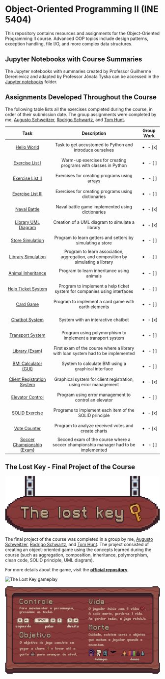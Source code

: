 # Object-Oriented Programming II (INE 5404)

This repository contains resources and assignments for the Object-Oriented Programming II course. Advanced OOP topics include design patterns, exception handling, file I/O, and more complex data structures.

## Jupyter Notebooks with Course Summaries

The Jupyter notebooks with summaries created by Professor Guilherme Derenievicz and adapted by Professor Jônata Tyska can be accessed in the [Jupyter notebooks](./jupyter%20notebooks/) folder.

## Assignments Developed Throughout the Course

The following table lists all the exercises completed during the course, in order of their submission date. The group assignments were completed by me, [Augusto Schweitzer](https://github.com/AugustoSchw), [Rodrigo Schwartz](https://github.com/R0drigoSchwartz), and [Tom Hunt](https://github.com/tmphnt).

|    Task    |        Description         | Group Work | 
| :--------: | :------------------------: | :--------: | 
| [Hello World](https://github.com/INE-UFSC/hello-world-apresenta-es-grupo-1-23-2) | Task to get accustomed to Python and introduce ourselves | <ul><li>- [x] </li></ul> |
| [Exercise List I](./solo%20tasks/exercise%20lists/Lista%201%20-%20Classes.ipynb) | Warm-up exercises for creating programs with classes in Python | <ul><li>- [ ] </li></ul> |
| [Exercise List II](./solo%20tasks/exercise%20lists/Lista%202%20-%20Listas.ipynb) | Exercises for creating programs using arrays | <ul><li>- [ ] </li></ul> |
| [Exercise List III](./solo%20tasks/exercise%20lists/Lista%203%20-%20Dicionários.ipynb) | Exercises for creating programs using dictionaries | <ul><li>- [ ] </li></ul> |
| [Naval Battle](./group%20tasks/naval%20battle/) | Naval battle game implemented using dictionaries | <ul><li>- [x] </li></ul> |
| [Library UML Diagram](./group%20tasks/UML%20Diagram%20-%20Library.png) | Creation of a UML diagram to simulate a library | <ul><li>- [x] </li></ul> |
| [Store Simulation](./solo%20tasks/store%20simulation/) | Program to learn getters and setters by simulating a store | <ul><li>- [ ] </li></ul> |
| [Library Simulation](./solo%20tasks/library/) | Program to learn association, aggregation, and composition by simulating a library | <ul><li>- [ ] </li></ul> |
| [Animal Inheritance](./solo%20tasks/animals/) | Program to learn inheritance using animals | <ul><li>- [ ] </li></ul> |
| [Help Ticket System](./solo%20tasks/ticket%20help/) | Program to implement a help ticket system for companies using interfaces | <ul><li>- [ ] </li></ul> |
| [Card Game](./solo%20tasks/card%20game/) | Program to implement a card game with earth elements | <ul><li>- [ ] </li></ul> |
| [Chatbot System](./group%20tasks/chatbot%20system/) | System with an interactive chatbot | <ul><li>- [x] </li></ul> |
| [Transport System](./solo%20tasks/exercise%20lists/Exercicio%20Polimorfismo.ipynb) | Program using polymorphism to implement a transport system | <ul><li>- [ ] </li></ul> |
| [Library (Exam)](./solo%20tasks/library%20exam/) | First exam of the course where a library with loan system had to be implemented | <ul><li>- [ ] </li></ul> |
| [BMI Calculator (GUI)](./solo%20tasks/bmi%20calculator/) | System to calculate BMI using a graphical interface | <ul><li>- [ ] </li></ul> |
| [Client Registration System](./group%20tasks/client%20registration/) | Graphical system for client registration, using error management | <ul><li>- [x] </li></ul> |
| [Elevator Control](./solo%20tasks/elevator/) | Program using error management to control an elevator | <ul><li>- [ ] </li></ul> |
| [SOLID Exercise](./group%20tasks/solid/) | Programs to implement each item of the SOLID principle | <ul><li>- [x] </li></ul> |
| [Vote Counter](./group%20tasks/voting%20system/) | Program to analyze received votes and create charts | <ul><li>- [x] </li></ul> |
| [Soccer Championship (Exam)](./group%20tasks/voting%20system/) | Second exam of the course where a soccer championship manager had to be implemented | <ul><li>- [ ] </li></ul> |

## The Lost Key - Final Project of the Course

<div align="center">
    <div style="display: flex; align-items: center;">
        <img src="./group tasks/the lost key/logo.png" alt="Logo the lost key" style="align-self: center;">
    </div>
    <p></p>
    <p></p>
</div>

The final project of the course was completed in a group by me, [Augusto Schweitzer](https://github.com/AugustoSchw), [Rodrigo Schwartz](https://github.com/R0drigoSchwartz), and [Tom Hunt](https://github.com/tmphnt). The project consisted of creating an object-oriented game using the concepts learned during the course (such as aggregation, composition, inheritance, polymorphism, clean code, SOLID principle, UML diagram).

For more details about the game, visit the **[official repository](https://github.com/pehqge/the-lost-key)**.
<div align="center">
    <div style="display: flex; align-items: center;">
        <img src="./group tasks/the lost key/gif.gif" alt="The Lost Key gameplay" style="align-self: center;">
    </div>
    <p></p>
    <p></p>
</div>
<div align="center">
    <div style="display: flex; align-items: center;">
        <img src="./group tasks/the lost key/tutorial.png" alt="The Lost Key tutorial" style="align-self: center;">
    </div>
    <p></p>
    <p></p>
</div>